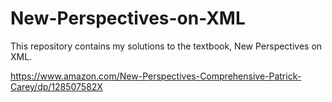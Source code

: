 # New-Perspectives-on-XML

This repository contains my solutions to the textbook, New Perspectives on XML.

https://www.amazon.com/New-Perspectives-Comprehensive-Patrick-Carey/dp/128507582X
